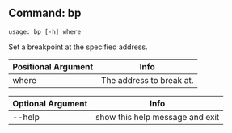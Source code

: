## Command: bp ##
```
usage: bp [-h] where
```
Set a breakpoint at the specified address.  

| Positional Argument | Info |
|---------------------|------|
| where | The address to break at. |

| Optional Argument | Info |
|---------------------|------|
| --help | show this help message and exit |


